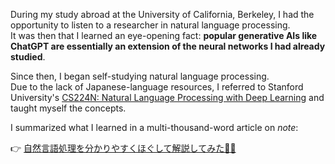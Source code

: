 During my study abroad at the University of California, Berkeley, I had the opportunity to listen to a researcher in natural language processing.  
It was then that I learned an eye-opening fact: **popular generative AIs like ChatGPT are essentially an extension of the neural networks I had already studied**.

Since then, I began self-studying natural language processing.  
Due to the lack of Japanese-language resources, I referred to Stanford University's [CS224N: Natural Language Processing with Deep Learning](https://web.stanford.edu/class/cs224n/) and taught myself the concepts.

I summarized what I learned in a multi-thousand-word article on *note*:

👉 [自然言語処理を分かりやすくほぐして解説してみた👩‍💻](https://note.com/tat5453/n/n3f22d032c25a)
